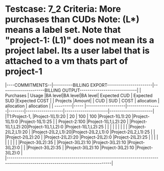 Testcase: 7_2
Criteria: More purchases than CUDs
Note: (L*) means a label set. Note that "project-1: (L1)" does not mean its a project label. 
Its a user label that is attached to a vm thats part of project-1
========


|----COMMITMENTS--|----------BILLING EXPORT-----------------------|----------------------BILLING OUTPUT-----------------------------|
|     Purchases   |     Usage          |BA level|BA level|BA level| Expected CUD      |  Expected SUD        |Expected COST         |
| Projects |Amount|                    |  CUD   |  SUD   | COST   |  allocation       |   allocation         | allocation           |
| ---------|----- |--------------------|-----------------|--------|-------------------|----------------------|----------------------|
|T1:Project-1,    |Project-1(L1):20    |   20  |  100    |  100   |Project-1(L1):20   |Project-1(L1):0       |Project-1(L1):25      |
|   Project-2:100 |Project-1(L1,L2):20 |                          |Project-1(L1,L2):20|Project-1(L1,L2):0    |Project-1(L1,L2):25   |
|                 |                    |                          |                   |                      |                      |
|                 |Project-2(L2,L1):20 |                          |Project-2(L2,L1):20|Project-2(L2,L1):0    |Project-2(L2,L1):25   |
|                 |Project-2(L2):20    |                          |Project-2(L2):20   |Project-2(L2):0       |Project-2(L2):25      |
|                 |                    |                          |                   |                      |                      |
|                 |Project-3(L2):35    |                          |Project-3(L2):10   |Project-3(L2):10      |Project-3(L2):0       |
|                 |Project-3(L2):35    |                          |Project-3(L2):10   |Project-3(L2):10      |Project-3(L2):0       |  
|-----------------------------------------------------------------------------------------------------------------------------------|

